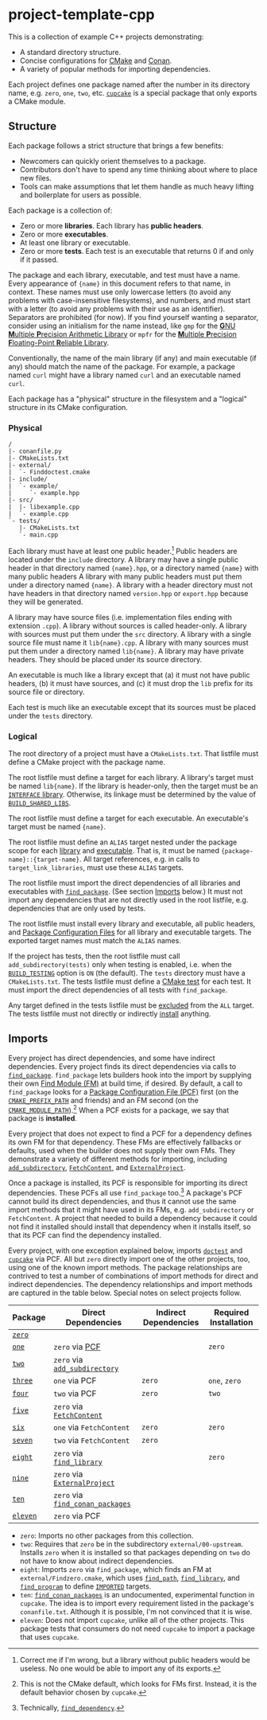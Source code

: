 # project-template-cpp

This is a collection of example C++ projects demonstrating:

- A standard directory structure.
- Concise configurations for [CMake] and [Conan].
- A variety of popular methods for importing dependencies.

[CMake]: https://cmake.org/cmake/help/latest/manual/cmake.1.html
[Conan]: https://docs.conan.io/

Each project defines one package named after the number in its directory name,
e.g. `zero`, `one`, `two`, etc.
[`cupcake`](./cupcake) is a special package that only exports a CMake module.


## Structure

Each package follows a strict structure that brings a few benefits:

- Newcomers can quickly orient themselves to a package.
- Contributors don't have to spend any time thinking about where to place new
    files.
- Tools can make assumptions that let them handle as much heavy lifting and
    boilerplate for users as possible.

Each package is a collection of:

- Zero or more **libraries**. Each library has **public headers**.
- Zero or more **executables**.
- At least one library or executable.
- Zero or more **tests**.
    Each test is an executable that returns 0 if and only if it passed.

The package and each library, executable, and test must have a name.
Every appearance of `{name}` in this document refers to that name, in context.
These names must use only lowercase letters
(to avoid any problems with case-insensitive filesystems),
and numbers,
and must start with a letter
(to avoid any problems with their use as an identifier).
Separators are prohibited (for now).
If you find yourself wanting a separator,
consider using an initialism for the name instead,
like `gmp` for the [**G**NU **M**ultiple **P**recision Arithmetic Library][gmp]
or `mpfr` for the [**M**ultiple **P**recision **F**loating-Point **R**eliable Library][mpfr].

[gmp]: https://en.wikipedia.org/wiki/GNU_Multiple_Precision_Arithmetic_Library
[mpfr]: https://en.wikipedia.org/wiki/GNU_MPFR

Conventionally, the name of the main library (if any) and main executable (if
any) should match the name of the package.
For example, a package named `curl` might have a library named `curl` and an
executable named `curl`.

Each package has a "physical" structure in the filesystem
and a "logical" structure in its CMake configuration.


### Physical

```
/
|- conanfile.py
|- CMakeLists.txt
|- external/
|  `- Finddoctest.cmake
|- include/
|  `- example/
|     `- example.hpp
|- src/
|  |- libexample.cpp
|  `- example.cpp
`- tests/
   |- CMakeLists.txt
   `- main.cpp
```

Each library must have at least one public header.[^1]
Public headers are located under the `include` directory.
A library may have a single public header in that directory named `{name}.hpp`,
or a directory named `{name}` with many public headers
A library with many public headers must put them under a directory named
`{name}`.
A library with a header directory must not have headers in that directory
named `version.hpp` or `export.hpp` because they will be generated.

A library may have source files (i.e. implementation files ending with
extension `.cpp`).
A library without sources is called header-only.
A library with sources must put them under the `src` directory.
A library with a single source file must name it `lib{name}.cpp`.
A library with many sources must put them under a directory named `lib{name}`.
A library may have private headers.
They should be placed under its source directory.

An executable is much like a library except that
(a) it must not have public headers,
(b) it must have sources,
and (c) it must drop the `lib` prefix for its source file or directory.

Each test is much like an executable except that
its sources must be placed under the `tests` directory.


### Logical

The root directory of a project must have a `CMakeLists.txt`.
That listfile must define a CMake project with the package name.

The root listfile must define a target for each library.
A library's target must be named `lib{name}`.
If the library is header-only, then the target must be an
[`INTERFACE` library][2].
Otherwise, its linkage must be determined by the value of
[`BUILD_SHARED_LIBS`].

The root listfile must define a target for each executable.
An executable's target must be named `{name}`.

The root listfile must define an `ALIAS` target
nested under the package scope
for each [library][3] and [executable][4].
That is, it must be named `{package-name}::{target-name}`.
All target references, e.g. in calls to `target_link_libraries`,
must use these `ALIAS` targets.

The root listfile must import the direct dependencies of all libraries and
executables with [`find_package`].
(See section [Imports](#imports) below.)
It must not import any dependencies that are not directly used in the root
listfile, e.g. dependencies that are only used by tests.

The root listfile must install every library and executable,
all public headers,
and [Package Configuration Files][PCF] for all library and executable targets.
The exported target names must match the `ALIAS` names.

If the project has tests,
then the root listfile must call `add_subdirectory(tests)` only when testing
is enabled, i.e. when the [`BUILD_TESTING`] option is `ON` (the default).
The `tests` directory must have a `CMakeLists.txt`.
The tests listfile must define a [CMake test][5] for each test.
It must import the direct dependencies of all tests with `find_package`.

Any target defined in the tests listfile must be
[excluded][`EXCLUDE_FROM_ALL`] from the `ALL` target.
The tests listfile must not directly or indirectly
[install][`install`] anything.


## Imports

Every project has direct dependencies,
and some have indirect dependencies.
Every project finds its direct dependencies via calls to [`find_package`].
`find_package` lets builders hook into the import
by supplying their own [Find Module (FM)][FM] at build time, if desired.
By default, a call to `find_package` looks for
a [Package Configuration File (PCF)][PCF] first
(on the [`CMAKE_PREFIX_PATH`] and friends)
and an FM second (on the [`CMAKE_MODULE_PATH`]).[^2]
When a PCF exists for a package, we say that package is **installed**.

Every project that does not expect to find a PCF for a dependency 
defines its own FM for that dependency.
These FMs are effectively fallbacks or defaults,
used when the builder does not supply their own FMs.
They demonstrate a variety of different methods for importing,
including [`add_subdirectory`], [`FetchContent`], and [`ExternalProject`].

Once a package is installed,
its PCF is responsible for importing its direct dependencies.
These PCFs all use `find_package` too.[^3]
A package's PCF cannot build its direct dependencies,
and thus it cannot use the same import methods
that it might have used in its FMs,
e.g. `add_subdirectory` or `FetchContent`.
A project that needed to build a dependency
because it could not find it installed
should install that dependency when it installs itself,
so that its PCF can find the dependency installed.

Every project,
with one exception explained below,
imports [`doctest`] and [`cupcake`](./cupcake) via PCF.
All but `zero` directly import one of the other projects, too,
using one of the known import methods.
The package relationships are contrived to test a number of combinations of
import methods for direct and indirect dependencies.
The dependency relationships and import methods are captured in the table
below.
Special notes on select projects follow.

Package | Direct Dependencies | Indirect Dependencies | Required Installation
---|---|---|---
[`zero`](./00-upstream) |
[`one`](./01-find-package) | `zero` via [PCF] | | `zero` |
[`two`](./02-add-subdirectory) | `zero` via [`add_subdirectory`] |
[`three`](./03-fp-fp) | `one` via PCF | `zero` | `one`, `zero` |
[`four`](./04-as-fp) | `two` via PCF | `zero` | `two` |
[`five`](./05-fetch-content) | `zero` via [`FetchContent`] |
[`six`](./06-fp-fc) | `one` via `FetchContent` | `zero` | `zero` |
[`seven`](./07-as-fc) | `two` via `FetchContent` | `zero` |
[`eight`](./08-find-module) | `zero` via [`find_library`] | | `zero` |
[`nine`](./09-external-project) | `zero` via [`ExternalProject`] |
[`ten`](./10-conan) | `zero` via [`find_conan_packages`] |
[`eleven`](./11-no-cupcake) | `zero` via PCF |

- `zero`: Imports no other packages from this collection.
- `two`:
    Requires that `zero` be in the subdirectory `external/00-upstream`.
    Installs `zero` when it is installed so that packages depending on `two`
    do not have to know about indirect dependencies.
- `eight`: Imports `zero` via `find_package`,
    which finds an FM at `external/Findzero.cmake`,
    which uses [`find_path`], [`find_library`], and [`find_program`]
    to define [`IMPORTED`] targets.
- `ten`: [`find_conan_packages`] is an undocumented, experimental function in
    `cupcake`.
    The idea is to import every requirement listed in the package's
    `conanfile.txt`.
    Although it is possible, I'm not convinced that it is wise.
- `eleven`: Does not import `cupcake`, unlike all of the other projects.
    This package tests that consumers do not need `cupcake` to import
    a package that uses `cupcake`.

[^1]: Correct me if I'm wrong, but a library without public headers would be
  useless. No one would be able to import any of its exports.
[^2]: This is not the CMake default, which looks for FMs first.
Instead, it is the default behavior chosen by `cupcake`.
[^3]: Technically, [`find_dependency`].
[^4]: The abbreviations in directory names indicate the import methods used,
  and their order: `fp` = [`find_package`], `as` = [`add_subdirectory`],
  `fc` = [`FetchContent`].

[`doctest`]: https://github.com/doctest/doctest
[`find_package`]: https://cmake.org/cmake/help/latest/command/find_package.html
[`find_dependency`]: https://cmake.org/cmake/help/latest/module/CMakeFindDependencyMacro.html
[`add_subdirectory`]: https://cmake.org/cmake/help/latest/command/add_subdirectory.html
[`FetchContent`]: https://cmake.org/cmake/help/latest/module/FetchContent.html
[`ExternalProject`]: https://cmake.org/cmake/help/latest/module/ExternalProject.html
[`CMAKE_PREFIX_PATH`]: https://cmake.org/cmake/help/latest/variable/CMAKE_PREFIX_PATH.html
[`CMAKE_MODULE_PATH`]: https://cmake.org/cmake/help/latest/variable/CMAKE_MODULE_PATH.html
[`CMAKE_INSTALL_PREFIX`]: https://cmake.org/cmake/help/latest/variable/CMAKE_INSTALL_PREFIX.html
[`CMAKE_SYSTEM_PREFIX_PATH`]: https://cmake.org/cmake/help/latest/variable/CMAKE_SYSTEM_PREFIX_PATH.html
[`CMAKE_TOOLCHAIN_FILE`]: https://cmake.org/cmake/help/latest/variable/CMAKE_TOOLCHAIN_FILE.html
[`BUILD_SHARED_LIBS`]: https://cmake.org/cmake/help/latest/variable/BUILD_SHARED_LIBS.html
[`BUILD_TESTING`]: https://cmake.org/cmake/help/latest/module/CTest.html
[`EXCLUDE_FROM_ALL`]:https://cmake.org/cmake/help/latest/prop_tgt/EXCLUDE_FROM_ALL.html
[PCF]: https://cmake.org/cmake/help/latest/manual/cmake-packages.7.html#config-file-packages
[FM]: https://cmake.org/cmake/help/latest/manual/cmake-packages.7.html#find-module-packages
[`find_path`]: https://cmake.org/cmake/help/latest/command/find_path.html
[`find_library`]: https://cmake.org/cmake/help/latest/command/find_library.html
[`find_program`]: https://cmake.org/cmake/help/latest/command/find_program.html
[`IMPORTED`]: https://cmake.org/cmake/help/latest/guide/importing-exporting/index.html#importing-targets
[`find_conan_packages`]: ./cupcake/cmake/cupcake_find_conan_packages.cmake
[`install`]: https://cmake.org/cmake/help/latest/command/install.html

[1]: https://cmake.org/cmake/help/latest/manual/cmake-toolchains.7.html
[2]: https://cmake.org/cmake/help/latest/command/add_library.html#interface-libraries
[3]: https://cmake.org/cmake/help/latest/command/add_library.html#alias-libraries
[4]: https://cmake.org/cmake/help/latest/command/add_executable.html#alias-executables
[5]: https://cmake.org/cmake/help/latest/command/add_test.html

